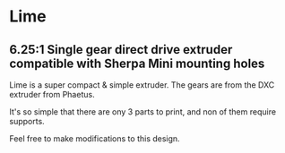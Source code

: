 # Lime
**6.25:1 Single gear direct drive extruder compatible with Sherpa Mini mounting holes** 
---
Lime is a super compact & simple extruder. The gears are from the DXC extruder from Phaetus.

It's so simple that there are ony 3 parts to print, and non of them require supports.

Feel free to make modifications to this design.
